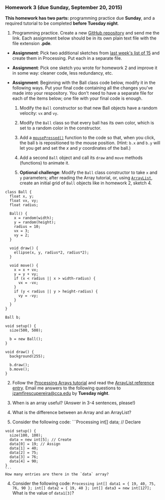### Homework 3 (due Sunday, September 20, 2015)

**This homework has two parts:** programming practice due **Sunday**, and a required tutorial to be completed **before Tuesday night**.

1. Programming practice. Create a new [GitHub repository](../github-guide.md#to-create-a-new-repository) and send me the link. Each assignment below should be in its own plain text file with the file extension **.pde**.

  - **Assignment**: Pick two additional sketches from [last week's list of 15](week2.md) and create them in Processing. Put each in a separate file.
  
  - **Assignment**: Pick one sketch you wrote for homework 2 and improve it in some way: cleaner code, less redundancy, etc.
  
  - **Assignment**: Beginning with the Ball class code below, modify it in the following ways. Put your final code containing all the changes you've made into your respository. You don't need to have a separate file for each of the items below; one file with your final code is enough.

    1. Modify the `Ball` constructor so that new Ball objects have a random velocity: `vx` and `vy`.

    2. Modify the `Ball` class so that every ball has its own color, which is set to a random color in the constructor.

    3. Add a [`mousePressed()`](https://processing.org/reference/mousePressed_.html) function to the code so that, when you click, the ball `b` is repositioned to the mouse position. (Hint: `b.x` and `b.y` will let you get and set the *x* and *y* coordinates of the ball.)

    4. Add a second `Ball` object and call its `draw` and `move` methods (functions) to animate it.

    5. **Optional challenge**: Modify the `Ball` class constructor to take `x` and `y` parameters; after reading the Array tutorial, or, using [`ArrayList`](https://processing.org/reference/ArrayList.html), create an initial grid of `Ball` objects like in homework 2, sketch 4.

  ```Processing
  class Ball {
    float x, y;
    float vx, vy;
    float radius;

    Ball() {
      x = random(width);
      y = random(height);
      radius = 10;
      vx = 3;
      vy = 2;
    }

    void draw() {
      ellipse(x, y, radius*2, radius*2);
    }

    void move() {
      x = x + vx;
      y = y + vy;
      if (x < radius || x > width-radius) {
        vx = -vx;
      }
      if (y < radius || y > height-radius) {
        vy = -vy;
      }
    }
  }

  Ball b;

  void setup() {
    size(500, 500);

    b = new Ball();
  }

  void draw() {
    background(255);

    b.draw();
    b.move();
  }
  ```

2. Follow the [Processing Arrays tutorial](https://processing.org/tutorials/arrays/) and read the [ArrayList reference entry](https://processing.org/reference/ArrayList.html). Email me answers to the following questions to [jzamfirescupereira@cca.edu](mailto:jzamfirescupereira@cca.edu) by **Tuesday night**.
  1. When is an array useful? (Answer in 3-4 sentences, please!)
  
  2. What is the difference between an Array and an ArrayList?
  
  3. Consider the following code:
    ```Processing
    int[] data; // Declare

    void setup() {
      size(100, 100);
      data = new int[5]; // Create
      data[0] = 19; // Assign
      data[1] = 40;
      data[2] = 75;
      data[3] = 76;
      data[4] = 90;
    }
    ```
    How many entries are there in the `data` array?
    
  4. Consider the following code:
    ```Processing
    int[] data1 = { 19, 40, 75, 76, 90 };
    int[] data2 = { 19, 40 };
    int[] data3 = new int[127];
    ```
    What is the value of `data1[3]`?
    
